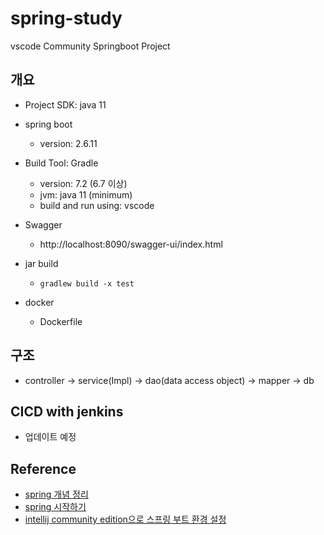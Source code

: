 # spring-study

vscode Community Springboot Project

## 개요
- Project SDK: java 11

- spring boot
    - version: 2.6.11

- Build Tool: Gradle
    - version: 7.2 (6.7 이상)
    - jvm: java 11 (minimum)
    - build and run using: vscode
    
- Swagger
    - http://localhost:8090/swagger-ui/index.html
    
- jar build
    - ```gradlew build -x test```

- docker
    - Dockerfile

## 구조
- controller -> service(Impl) -> dao(data access object) -> mapper -> db

## CICD with jenkins
- 업데이트 예정

## Reference
- [spring 개념 정리](https://melonicedlatte.com/2021/07/11/174700.html)
- [spring 시작하기](https://velog.io/@savernet/Intellij-%EB%A1%9C-Spring-boot-%EA%B0%9C%EB%B0%9C%ED%95%98%EA%B8%B0)
- [intellij community edition으로 스프링 부트 환경 설정](https://goodteacher.tistory.com/342)
 
